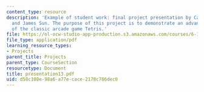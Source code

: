 ```yaml
---
content_type: resource
description: 'Example of student work: final project presentation by Cameron Lewis
  and James Sun. The purpose of this project is to demonstrate an advanced version
  of the classic arcade game Tetris.'
file: https://ol-ocw-studio-app-production.s3.amazonaws.com/courses/6-111-introductory-digital-systems-laboratory-spring-2006/d58c108e98a6a77ecace2178c786dec0_presentation13.pdf
file_type: application/pdf
learning_resource_types:
- Projects
parent_title: Projects
parent_type: CourseSection
resourcetype: Document
title: presentation13.pdf
uid: d58c108e-98a6-a77e-cace-2178c786dec0
---
```

